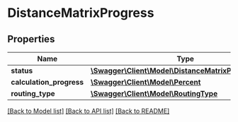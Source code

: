 # DistanceMatrixProgress

## Properties
Name | Type | Description | Notes
------------ | ------------- | ------------- | -------------
**status** | [**\Swagger\Client\Model\DistanceMatrixProgressStatus**](DistanceMatrixProgressStatus.md) |  | 
**calculation_progress** | [**\Swagger\Client\Model\Percent**](Percent.md) |  | [optional] 
**routing_type** | [**\Swagger\Client\Model\RoutingType**](RoutingType.md) |  | [optional] 

[[Back to Model list]](../../README.md#documentation-for-models) [[Back to API list]](../../README.md#documentation-for-api-endpoints) [[Back to README]](../../README.md)

